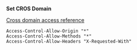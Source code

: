 **Set CROS Domain**

[Cross domain access reference](https://developer.mozilla.org/en-US/docs/Web/HTTP/Access_control_CORS) 

```
Access-Control-Allow-Origin "*"
Access-Control-Allow-Methods "*"
Access-Control-Allow-Headers "X-Requested-With"

```